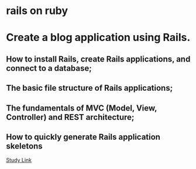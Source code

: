 # rails on ruby
# Create a blog application using Rails. 
## How to install Rails, create Rails applications, and connect to a database;
## The basic file structure of Rails applications;
## The fundamentals of MVC (Model, View, Controller) and REST architecture;
## How to quickly generate Rails application skeletons
<p><a
href="https://ruby-china.github.io/rails-guides/getting_started.html">Study Link</a></p>



